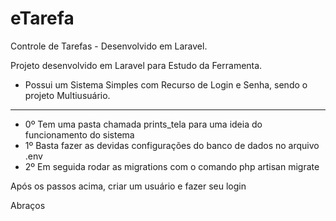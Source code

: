 # eTarefa
Controle de Tarefas - Desenvolvido em Laravel.

Projeto desenvolvido em Laravel para Estudo da Ferramenta.
- Possui um Sistema Simples com Recurso de Login e Senha, sendo o projeto Multiusuário.
---
- 0º Tem uma pasta chamada prints_tela para uma ideia do funcionamento do sistema
- 1º Basta fazer as devidas configurações do banco de dados no arquivo .env
- 2º Em seguida rodar as migrations com o comando php artisan migrate

Após os passos acima, criar um usuário e fazer seu login

Abraços
